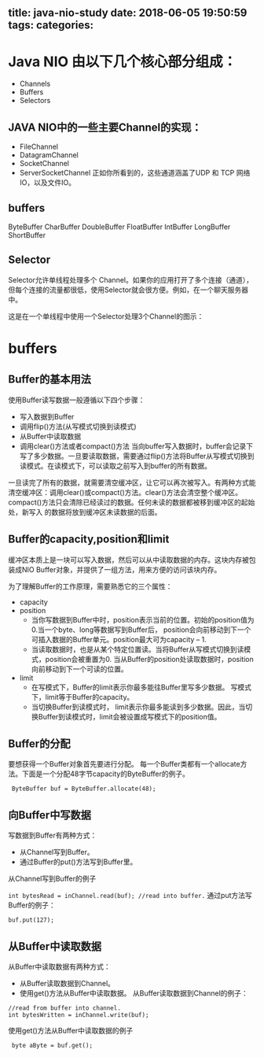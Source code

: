 title: java-nio-study
date: 2018-06-05 19:50:59
tags:
categories:
---
# Java NIO 由以下几个核心部分组成：

- Channels
- Buffers
- Selectors

## JAVA NIO中的一些主要Channel的实现：

- FileChannel
- DatagramChannel
- SocketChannel
- ServerSocketChannel
正如你所看到的，这些通道涵盖了UDP 和 TCP 网络IO，以及文件IO。


## buffers
ByteBuffer
CharBuffer
DoubleBuffer
FloatBuffer
IntBuffer
LongBuffer
ShortBuffer


## Selector

Selector允许单线程处理多个 Channel。如果你的应用打开了多个连接（通道），但每个连接的流量都很低，使用Selector就会很方便。例如，在一个聊天服务器中。

这是在一个单线程中使用一个Selector处理3个Channel的图示：

# buffers
## Buffer的基本用法
使用Buffer读写数据一般遵循以下四个步骤：

- 写入数据到Buffer
- 调用flip()方法(从写模式切换到读模式)
- 从Buffer中读取数据
- 调用clear()方法或者compact()方法
当向buffer写入数据时，buffer会记录下写了多少数据。一旦要读取数据，需要通过flip()方法将Buffer从写模式切换到读模式。在读模式下，可以读取之前写入到buffer的所有数据。

一旦读完了所有的数据，就需要清空缓冲区，让它可以再次被写入。有两种方式能清空缓冲区：调用clear()或compact()方法。clear()方法会清空整个缓冲区。compact()方法只会清除已经读过的数据。任何未读的数据都被移到缓冲区的起始处，新写入
的数据将放到缓冲区未读数据的后面。

## Buffer的capacity,position和limit
缓冲区本质上是一块可以写入数据，然后可以从中读取数据的内存。这块内存被包装成NIO Buffer对象，并提供了一组方法，用来方便的访问该块内存。

为了理解Buffer的工作原理，需要熟悉它的三个属性：

- capacity
- position
    - 当你写数据到Buffer中时，position表示当前的位置。初始的position值为0.当一个byte、long等数据写到Buffer后， position会向前移动到下一个可插入数据的Buffer单元。position最大可为capacity – 1.
    - 当读取数据时，也是从某个特定位置读。当将Buffer从写模式切换到读模式，position会被重置为0. 当从Buffer的position处读取数据时，position向前移动到下一个可读的位置。
- limit
    - 在写模式下，Buffer的limit表示你最多能往Buffer里写多少数据。 写模式下，limit等于Buffer的capacity。
    - 当切换Buffer到读模式时， limit表示你最多能读到多少数据。因此，当切换Buffer到读模式时，limit会被设置成写模式下的position值。

## Buffer的分配
要想获得一个Buffer对象首先要进行分配。 每一个Buffer类都有一个allocate方法。下面是一个分配48字节capacity的ByteBuffer的例子。


` ByteBuffer buf = ByteBuffer.allocate(48);`

## 向Buffer中写数据

写数据到Buffer有两种方式：

- 从Channel写到Buffer。
- 通过Buffer的put()方法写到Buffer里。

从Channel写到Buffer的例子

`int bytesRead = inChannel.read(buf); //read into buffer.`
通过put方法写Buffer的例子：

`buf.put(127);`

## 从Buffer中读取数据
从Buffer中读取数据有两种方式：

- 从Buffer读取数据到Channel。
- 使用get()方法从Buffer中读取数据。
从Buffer读取数据到Channel的例子：

```
//read from buffer into channel.
int bytesWritten = inChannel.write(buf);
```

使用get()方法从Buffer中读取数据的例子

` byte aByte = buf.get();` 